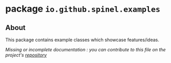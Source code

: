 # package `io.github.spinel.examples`

## About

This package contains example classes which showcase features/ideas.

_Missing or incomplete documentation : you can contribute to this file on the project's [repository](https://github.com/l3alr0g/Spinel)_
